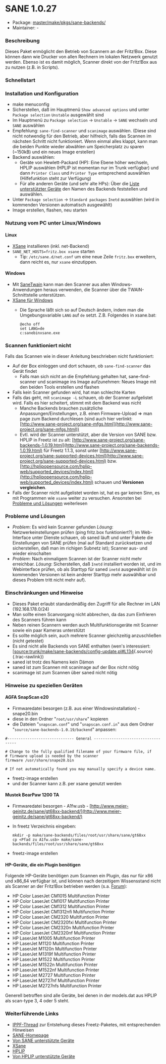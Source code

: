 # SANE 1.0.27
 - Package: [master/make/pkgs/sane-backends/](https://github.com/Freetz-NG/freetz-ng/tree/master/make/pkgs/sane-backends/)
 - Maintainer: -

### Beschreibung

Dieses Paket ermöglicht den Betrieb von Scannern an der Fritz!Box. Diese
können dann wie Drucker von allen Rechnern im lokalen Netzwerk genutzt
werden. Ebenso ist es damit möglich, Scanner direkt von der Fritz!Box
aus zu nutzen (z.B. in Scripts).

### Schnellstart

### Installation und Konfiguration

-   make menuconfig
-   Sicherstellen, daß im Hauptmenü `Show advanced options` und unter
    `Package selection` `Unstable` ausgewählt sind
-   Im Hauptmenü zu `Package selection` → `Unstable` → `SANE` wechseln
    und `SANE` auswählen
-   Empfehlung: `sane-find-scanner` und `scanimage` auswählen. (Diese
    sind nicht notwendig für den Betrieb, aber hilfreich, falls das
    Scannen im nächsten Schritt nicht funktioniert. Wenn einmal alles
    klappt, kann man die beiden Punkte wieder abwählen um Speicherplatz
    zu sparen (~150kB) und ein neues Image erstellen)
-   Backend auswählen:
    -   Geräte von Hewlett-Packard (HP): Eine Ebene höher wechseln,
        HPLIP auswählen (HPLIP ist momentan nur im Trunk verfügbar) und
        dann `Printer Class` und `Printer Type` entsprechend auswählen
        (Hilfefunktion steht zur Verfügung)
    -   Für alle anderen Geräte (und sehr alte HPs): Über die
        [Liste unterstützter
        Geräte](http://www.sane-project.org/sane-mfgs.html)
        den Namen des Backends feststellen und auswählen.
-   Unter `Package selection` → `Standard packages` `Inetd` auswählen
    (wird in kommenden Versionen automatisch ausgewählt)
-   Image erstellen, flashen, neu starten

### Nutzung vom PC unter Linux/Windows

#### Linux

-   [XSane](http://www.xsane.org/) installieren
    (inkl. net-Backend)
-   `SANE_NET_HOSTS=fritz.box xsane` starten
    -   Tip: `/etc/sane.d/net.conf` um eine neue Zeile `fritz.box`
        erweitern, dann reicht es, nur `xsane` einzutippen.

#### Windows

-   Mit [SaneTwain](http://sanetwain.ozuzo.net/)
    kann man den Scanner aus allen Windows-Anwendungen heraus verwenden,
    die Scanner über die TWAIN-Schnittstelle unterstützen.
-   [XSane für
    Windows](http://www.xsane.org/xsane-win32.html)
    -   Die Sprache läßt sich so auf Deutsch ändern, indem man die
        Umgebungsvariable `LANG` auf `de` setzt. Z.B. Folgendes in
        xsane.bat:

        ``` 
        @echo off
        set LANG=de
        c:sanebinxsane.exe
        ```

### Scannen funktioniert nicht

Falls das Scannen wie in dieser Anleitung beschrieben nicht
funktioniert:

-   Auf der Box einloggen und dort schauen, ob `sane-find-scanner` das
    Gerät findet
    -   Falls man sich nicht an die Empfehlung gehalten hat,
        sane-find-scanner und scanimage ins Image aufzunehmen: Neues
        Image mit den beiden Tools erstellen und flashen
-   Falls kein Scanner gefunden wird, hat man schlechte Karten
-   Falls das geht, mit `scanimage -L` schauen, ob der Scanner
    aufgelistet wird. Falls es hier scheitert, stimmt mit dem Backend
    was nicht
    -   Manche Backends brauchen zusätzliche Anpassungen/Einstellungen,
        z.B. einen Firmware-Upload ⇒ man page zum Backend durchlesen
        (sind auch hier verlinkt:
        [http://www.sane-project.org/sane-mfgs.html](http://www.sane-project.org/sane-mfgs.html))
    -   Evtl. wird der Scanner unterstützt, aber die Version von SANE
        bzw. HPLIP in Freetz ist zu alt:
        [http://www.sane-project.org/sane-backends-1.0.19.html](http://www.sane-project.org/sane-backends-1.0.19.html)
        für Freetz 1.1.3, sonst unter
        [http://www.sane-project.org/sane-supported-devices.html](http://www.sane-project.org/sane-supported-devices.html)
        bzw.
        [http://hplipopensource.com/hplip-web/supported_devices/index.html](http://hplipopensource.com/hplip-web/supported_devices/index.html)
        schauen und **Versionen vergleichen**.
-   Falls der Scanner nicht aufgelistet worden ist, hat es gar keinen
    Sinn, es mit Programmen wie `xsane` weiter zu versuchen. Ansonsten
    bei [Probleme und
    Lösungen](sane-backends.html#ProblemeundLösungen) weiterlesen

### Probleme und Lösungen

-   *Problem*: Es wird kein Scanner gefunden
    *Lösung*: Netzwerkeinstellungen prüfen (ping fritz.box
    funktioniert?); im Web-Interface unter Dienste schauen, ob saned
    läuft und unter Pakete die Einstellungen von SANE prüfen (mal auf
    Standard zurücksetzen und sicherstellen, daß man im richigen Subnetz
    ist); Scanner aus- und wieder einschalten
-   *Problem*: Nach einmaligem Scannen ist der Scanner nicht mehr
    erreichbar.
    *Lösung*: Sicherstellen, daß `Inetd` installiert worden ist, und im
    Webinterface prüfen, ob als Starttyp für saned `inetd` ausgewählt
    ist (in kommenden Versionen ist kein anderer Starttyp mehr
    auswählbar und dieses Problem tritt nicht mehr auf).

### Einschränkungen und Hinweise

-   Dieses Paket erlaubt standardmäßig den Zugriff für alle Rechner im
    LAN (192.168.178.0/24)
-   Man sollte einen Scanvorgang nicht abbrechen, da das zum Einfrieren
    des Scanners führen kann
-   Neben reinen Scannern werden auch Multifunktionsgeräte mit Scanner
    sowie ein paar Kameras unterstützt
-   Es sollte möglich sein, auch mehrere Scanner gleichzeitig
    anzuschließen (nicht getestet)
-   Es sind nicht alle Backends von SANE enthalten (wen's interessiert:
    [[source:trunk/make/sane-backends/config-update.pl#L134](/browser/trunk/make/sane-backends/config-update.pl#L134){.source}[​](/export/HEAD/trunk/make/sane-backends/config-update.pl#L134 "Download"){.trac-rawlink})
-   saned ist trotz des Namens kein Dämon
-   saned ist zum Scannen mit scanimage auf der Box nicht nötig
-   scanimage ist zum Scannen über saned nicht nötig

### Hinweise zu speziellen Geräten

#### AGFA SnapScan e20

-   Firmwaredatei besorgen (z.B. aus einer Windowsinstallation) -
    snape20.bin
-   diese in den Ordner "`root/usr/share`" kopieren
-   die Dateien "`snapscan.conf`" und "`snapscan.conf.in`" aus dem
    Ordner "`source/sane-backends-1.0.19/backend`" anpassen:

```
#------------------------------ General -----------------------------------

# Change to the fully qualified filename of your firmware file, if
# firmware upload is needed by the scanner
firmware /usr/share/snape20.bin

# If not automatically found you may manually specify a device name.
```

-   freetz-image erstellen
-   und der Scanner kann z.B. per xsane genutzt werden

#### Mustek BearPaw 1200 TA

-   Firmwaredatei besorgen - A1fw.usb -
    [http://www.meier-geinitz.de/sane/gt68xx-backend/](http://www.meier-geinitz.de/sane/gt68xx-backend/)
-   In freetz Verzeichnis eingeben:

    ``` 
    mkdir -p make/sane-backends/files/root/usr/share/sane/gt68xx
    cp <Pfad zu A1fw.usb> make/sane-backends/files/root/usr/share/sane/gt68xx
    ```

-   freetz-image erstellen

#### HP-Geräte, die ein Plugin benötigen

Folgende HP-Geräte benötigen zum Scannen ein Plugin, das nur für x86 und
x86_64 verfügbar ist, und können nach derzeitigem Wissensstand nicht
als Scanner an der Fritz!Box betrieben werden (s.a.
[Forum](http://www.ip-phone-forum.de/showthread.php?t=108479&page=19#379)):

-   HP Color LaserJet CM1015 Multifunction Printer
-   HP Color LaserJet CM1017 Multifunction Printer
-   HP Color LaserJet CM1312 Multifunction Printer
-   HP Color LaserJet CM1312nfi Multifunction Printer
-   HP Color LaserJet CM2320 Multifuntion Printer
-   HP Color LaserJet CM2320fxi Multifunction Printer
-   HP Color LaserJet CM2320n Multifunction Printer
-   HP Color LaserJet CM2320nf Multifunction Printer
-   HP LaserJet M1005 Multifunction Printer
-   HP LaserJet M1120 Multifunction Printer
-   HP LaserJet M1120n Multifunction Printer
-   HP LaserJet M1319f Multifunction Printer
-   HP LaserJet M1522 Multifunction Printer
-   HP LaserJet M1522n Multifunction Printer
-   HP LaserJet M1522nf Multifunction Printer
-   HP LaserJet M2727 Multifunction Printer
-   HP LaserJet M2727nf Multifunction Printer
-   HP LaserJet M2727nfs Multifunction Printer

Generell betroffen sind alle Geräte, bei denen in der models.dat aus
HPLIP als scan-type 3, 4 oder 5 steht.

### Weiterführende Links

-   [IPPF-Thread](http://www.ip-phone-forum.de/showthread.php?t=108479)
    zur Entstehung dieses Freetz-Paketes, mit entsprechenden Hinweisen
-   [SANE-Homepage](http://www.sane-project.org/)
-   [Von SANE unterstützte
    Geräte](http://www.sane-project.org/sane-mfgs.html)
-   [XSane](http://www.xsane.org/)
-   [HPLIP](http://hplipopensource.com/)
-   [Von HPLIP unterstützte
    Geräte](http://hplipopensource.com/hplip-web/supported_devices/index.html)

